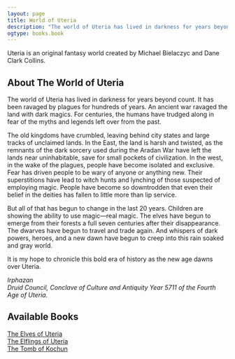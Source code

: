 ```yaml
---
layout: page
title: World of Uteria
description: "The world of Uteria has lived in darkness for years beyond count. It has been ravaged by plagues for hundreds of years. An ancient war ravaged the land with dark magics..."
ogtype: books.book
---
```


Uteria is an original fantasy world created by Michael Bielaczyc and Dane Clark Collins.

## About The World of Uteria

The world of Uteria has lived in darkness for years beyond count. It has been ravaged by plagues for hundreds of years. An ancient war ravaged the land with dark magics. For centuries, the humans have trudged along in fear of the myths and legends left over from the past.

The old kingdoms have crumbled, leaving behind city states and large tracks of unclaimed lands. In the East, the land is harsh and twisted, as the remnants of the dark sorcery used during the Aradan War have left the lands near uninhabitable, save for small pockets of civilization. In the west, in the wake of the plagues, people have become isolated and exclusive. Fear has driven people to be wary of anyone or anything new. Their superstitions have lead to witch hunts and lynching of those suspected of employing magic. People have become so downtrodden that even their belief in the deities has fallen to little more than lip service.

But all of that has begun to change in the last 20 years. Children are showing the ability to use magic—real magic. The elves have begun to emerge from their forests a full seven centuries after their disappearance. The dwarves have begun to travel and trade again. And whispers of dark powers, heroes, and a new dawn have begun to creep into this rain soaked and gray world.

It is my hope to chronicle this bold era of history as the new age dawns over Uteria.

_Irphazan  
Druid Council, Conclave of Culture and Antiquity
Year 5711 of the Fourth Age of Uteria._

## Available Books
[The Elves of Uteria](/world-of-uteria/the-elves-of-uteria/ "The Elves of Uteria")  
[The Elflings of Uteria](/world-of-uteria/the-elflings-of-uteria/ "The Elflings of Uteria")  
[The Tomb of Kochun](/world-of-uteria/tomb-of-kochun/ "Tomb of Kochun")
